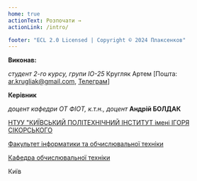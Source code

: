 ```yaml
---
home: true
actionText: Розпочати →
actionLink: /intro/

footer: "ECL 2.0 Licensed | Copyright © 2024 Плаксенков"
---
```


**Виконав:**

_студент 2-го курсу, групи ІО-25_<span padding-right:5em></span> Кругляк Артем [Пошта: ar.krugliak@gmail.com, <a href="https://t.me/tyyomaa">Телеграм</a>]

**Керівник**

_доцент кафедри ОТ ФІОТ, к.т.н., доцент_<span padding-right:5em></span> **Андрій БОЛДАК**

[НТУУ "КИЇВСЬКИЙ ПОЛІТЕХНІЧНИЙ ІНСТИТУТ імені ІГОРЯ СІКОРСЬКОГО](https://kpi.ua/)

[Факультет інформатики та обчислювальної техніки](https://fiot.kpi.ua/)

[Кафедра обчислювальної техніки](https://comsys.kpi.ua/)

Київ
